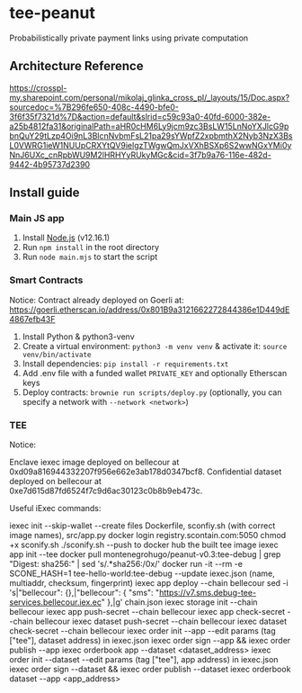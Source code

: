 # tee-peanut

Probabilistically private payment links using private computation

## Architecture Reference

https://crosspl-my.sharepoint.com/personal/mikolaj_glinka_cross_pl/_layouts/15/Doc.aspx?sourcedoc=%7B296fe650-408c-4490-bfe0-3f6f35f7321d%7D&action=default&slrid=c59c93a0-40fd-6000-382e-a25b4812fa31&originalPath=aHR0cHM6Ly9jcm9zc3BsLW15LnNoYXJlcG9pbnQuY29tLzp4Oi9nL3BlcnNvbmFsL21pa29sYWpfZ2xpbmthX2Nyb3NzX3BsL0VWRG1ieW1NUUpCRXYtQV9ielgzTWgwQmJxVXhBSXp6S2wwNGxYMi0yNnJ6UXc_cnRpbWU9M2lHRHYyRUkyMGc&cid=3f7b9a76-116e-482d-9442-4b95737d2390

## Install guide

### Main JS app

1. Install [Node.js](https://nodejs.org/en/download/) (v12.16.1)
2. Run `npm install` in the root directory
3. Run `node main.mjs` to start the script

### Smart Contracts

Notice: Contract already deployed on Goerli at: https://goerli.etherscan.io/address/0x801B9a3121662272844386e1D449dE4867efb43F

1. Install Python & python3-venv
2. Create a virtual environment: `python3 -m venv venv` & activate it: `source venv/bin/activate`
3. Install dependencies: `pip install -r requirements.txt`
4. Add .env file with a funded wallet `PRIVATE_KEY` and optionally Etherscan keys
5. Deploy contracts: `brownie run scripts/deploy.py` (optionally, you can specify a network with `--network <network>`)

### TEE

Notice:

Enclave iexec image deployed on bellecour at 0xd09a816944332207f956e662e3ab178d0347bcf8.
Confidential dataset deployed on bellecour at 0xe7d615d87fd6524f7c9d6ac30123c0b8b9eb473c.

Useful iExec commands:

iexec init --skip-wallet
--create files Dockerfile, sconfiy.sh (with correct image names), src/app.py
docker login registry.scontain.com:5050
chmod +x sconify.sh
./sconify.sh
--push to docker hub the built tee image
iexec app init --tee
docker pull montenegrohugo/peanut-v0.3:tee-debug | grep "Digest: sha256:" | sed 's/.\*sha256:/0x/'
docker run -it --rm -e SCONE_HASH=1 tee-hello-world:tee-debug
--update iexec.json (name, multiaddr, checksum, fingerprint)
iexec app deploy --chain bellecour
sed -i 's|"bellecour": {},|"bellecour": { "sms": "https://v7.sms.debug-tee-services.bellecour.iex.ec" },|g' chain.json
iexec storage init --chain bellecour
iexec app push-secret --chain bellecour
iexec app check-secret --chain bellecour
iexec dataset push-secret --chain bellecour
iexec dataset check-secret --chain bellecour
iexec order init --app
--edit params (tag ["tee"], dataset address) in iexec.json
iexec order sign --app && iexec order publish --app
iexec orderbook app <your app address> --dataset <dataset_address>
iexec order init --dataset
--edit params (tag ["tee"], app address) in iexec.json
iexec order sign --dataset && iexec order publish --dataset
iexec orderbook dataset <your dataset address> --app <app_address>
